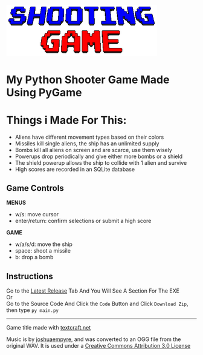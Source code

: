 ![SHOOTING GAME](https://raw.githubusercontent.com/EvaxTheFox/shooter-game/main/data/title.png)
------------
My Python Shooter Game Made Using PyGame
==========================================================
# Things i Made For This:
* Aliens have different movement types based on their colors
* Missiles kill single aliens, the ship has an unlimited supply
* Bombs kill all aliens on screen and are scarce, use them wisely
* Powerups drop periodically and give either more bombs or a shield
* The shield powerup allows the ship to collide with 1 alien and survive
* High scores are recorded in an SQLite database

Game Controls
-------------

**MENUS**

* w/s: move cursor
* enter/return: confirm selections or submit a high score

**GAME**

* w/a/s/d: move the ship
* space: shoot a missile
* b: drop a bomb

Instructions
------------
Go to the [Latest Release](https://github.com/EvaxTheFox/shooter-game/releases/latest) Tab And You Will See A Section For The EXE
<br>
Or
<br>
Go to the Source Code And Click the <code>Code</code> Button and Click <code>Download Zip</code>, then type <code>py main.py</code>


----------
Game title made with [textcraft.net](https://textcraft.net/)

Music is by [joshuaempyre](https://freesound.org/people/joshuaempyre/), and was converted to an OGG file from the original WAV.  It is used under a [Creative Commons Attribution 3.0 License](https://creativecommons.org/licenses/by/3.0/legalcode)
